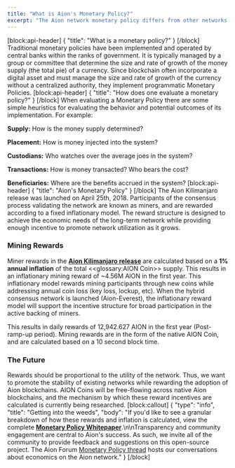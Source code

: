 ```yaml
---
title: "What is Aion's Monetary Policy?"
excerpt: "The Aion network monetary policy differs from other networks in a few ways, most notably in that we face challenges associated with interoperability across blockchains. Learn more about that policy here."
---
```

[block:api-header]
{
  "title": "What is a monetary policy?"
}
[/block]
Traditional monetary policies have been implemented and operated by central banks within the ranks of government. It is typically managed by a group or committee that determine the size and rate of growth of the money supply (the total pie) of a currency. Since blockchain often incorporate a digital asset and must manage the size and rate of growth of the currency without a centralized authority, they implement programmatic Monetary Policies.
[block:api-header]
{
  "title": "How does one evaluate a monetary policy?"
}
[/block]
When evaluating a Monetary Policy there are some simple heuristics for evaluating the behavior and potential outcomes of its implementation. For example:

**Supply:** How is the money supply determined?

**Placement:** How is money injected into the system?

**Custodians:** Who watches over the average joes in the system?

**Transactions:** How is money transacted? Who bears the cost?

**Beneficiaries:** Where are the benefits accrued in the system?
[block:api-header]
{
  "title": "Aion's Monetary Policy"
}
[/block]
The Aion Kilimanjaro release was launched on April 25th, 2018. Participants of the consensus process validating the network are known as miners, and are rewarded according to a fixed inflationary model. The reward structure is designed to achieve the economic needs of the long-term network while providing enough incentive to promote network utilization as it grows.

### Mining Rewards

Miner rewards in the **[Aion Kilimanjaro release](doc:what-does-the-aion-roapmap-look-like)** are calculated based on a **1% annual inflation** of the total <<glossary:AION Coin>>  supply. This results in an inflationary mining reward of ~4.56M AlON in the first year. This inflationary model rewards mining participants through new coins while addressing annual coin loss (key loss, lockup, etc). When the hybrid consensus network is launched (Aion-Everest), the inflationary reward model will support the incentive structure for broad participation in the active backing of miners.

This results in daily rewards of 12,942.627 AION in the first year (Post-ramp-up period). Mining rewards are in the form of the native AION Coin, and are calculated based on a 10 second block time.

### The Future
Rewards should be proportional to the utility of the network. Thus, we want to promote the stability of existing networks while rewarding the adoption of Aion blockchains. AION Coins will be free-flowing across native Aion blockchains, and the mechanism by which these reward incentives are calculated is currently being researched.
[block:callout]
{
  "type": "info",
  "title": "Getting into the weeds",
  "body": "If you'd like to see a granular breakdown of how these rewards and inflation is calculated, view the complete **[Monetary Policy Whitepaper](https://aion.network/media/en-aion-monetary-policy-v1..0.pdf)**.\n\nTransparency and community engagement are central to Aion's success. As such, we invite all of the community to provide feedback and suggestions on this open-source project. The Aion Forum [Monetary Policy thread](https://forum.aion.network/c/economics) hosts our conversations about economics on the Aion network."
}
[/block]